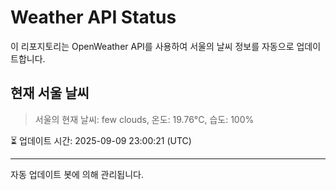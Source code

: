 
# Weather API Status

이 리포지토리는 OpenWeather API를 사용하여 서울의 날씨 정보를 자동으로 업데이트합니다.

## 현재 서울 날씨
> 서울의 현재 날씨: few clouds, 온도: 19.76°C, 습도: 100%

⏳ 업데이트 시간: 2025-09-09 23:00:21 (UTC)

---
자동 업데이트 봇에 의해 관리됩니다.
